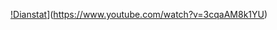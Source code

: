 
[!Dianstat](https://img.youtube.com/vi/3cqaAM8k1YU/0.jpg)](https://www.youtube.com/watch?v=3cqaAM8k1YU)

